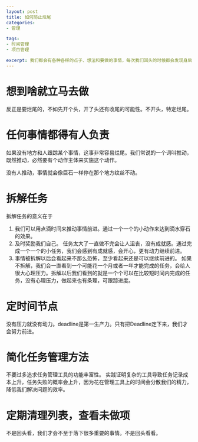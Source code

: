 ```yaml
---
layout: post
title: 如何防止烂尾
categories:
- 管理

tags:
- 时间管理
- 项目管理

excerpt: 我们都会有各种各样的点子、想法和要做的事情，每次我们回头的时候都会发现身后一片狼藉，各种烂尾，各种点子夭折。为何我们看起来那么简单的事情缺总得不到很好的实施？有没有好一点的办法减少烂尾的发生？
---
```


# 想到啥就立马去做
反正是要烂尾的，不如先开个头，开了头还有收尾的可能性。不开头，特定烂尾。

# 任何事情都得有人负责
如果没有地方和人跟踪某个事情，这事非常容易烂尾。我们常说的一个词叫推动，既然推动，必然要有个动作主体来实施这个动作。

没有人推动，事情就会像巨石一样停在那个地方纹丝不动。

# 拆解任务
拆解任务的意义在于

1. 我们可以用点滴时间来推动事情前进。通过一个一个的小动作来达到滴水穿石的效果。
1. 及时奖励我们自己。 任务太大了一直做不完会让人沮丧，没有成就感。通过完成一个一个的小任务，我们会感到有成就感，会开心，更有动力继续前进。
1. 事情被拆解以后会看起来不那么恐怖，至少看起来还是可以继续前进的。 如果不拆解，我们会一直看到一个可能花一个月或者一年才能完成的任务，会给人很大心理压力。拆解以后我们看到的就是一个个可以在比较短时间内完成的任务，没有心理压力，做起来也有条理，可跟踪进度。

# 定时间节点

没有压力就没有动力。deadline是第一生产力。只有把Deadline定下来，我们才会努力前进。

# 简化任务管理方法
不要过多追求任务管理工具的功能丰富性。 实践证明复杂的工具导致任务记录成本上升，任务失败的概率会上升，因为花在管理工具上的时间会分散我们的精力，降低我们解决问题的效率。

# 定期清理列表，查看未做项
不是回头看，我们才会不至于落下很多重要的事情。不是回头看看。
